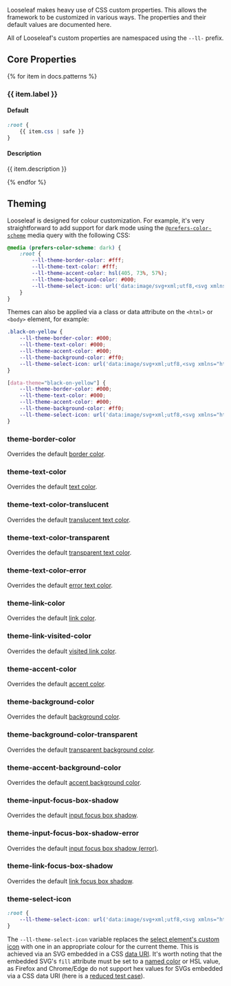 Looseleaf makes heavy use of CSS custom properties. This allows the framework
to be customized in various ways. The properties and their default values are
documented here.

All of Looseleaf's custom properties are namespaced using the `--ll-` prefix.

## Core Properties

{% for item in docs.patterns %}

### {{ item.label }}

#### Default

```css
:root {
    {{ item.css | safe }}
}
```

#### Description

{{ item.description }}

{% endfor %}
## Theming

Looseleaf is designed for colour customization. For example, it's very
straightforward to add support for dark mode using the [`@prefers-color-scheme`](https://developer.mozilla.org/en-US/docs/Web/CSS/@media/prefers-color-scheme)
media query with the following CSS:

```css
@media (prefers-color-scheme: dark) {
    :root {
        --ll-theme-border-color: #fff;
        --ll-theme-text-color: #fff;
        --ll-theme-accent-color: hsl(405, 73%, 57%);
        --ll-theme-background-color: #000;
        --ll-theme-select-icon: url('data:image/svg+xml;utf8,<svg xmlns="http://www.w3.org/2000/svg" width="24" height="24" fill="black" viewBox="0 0 16 16"><path d="M7.247 11.14L2.451 5.658C1.885 5.013 2.345 4 3.204 4h9.592a1 1 0 0 1 .753 1.659l-4.796 5.48a1 1 0 0 1-1.506 0z"/></svg>');
    }
}

```

Themes can also be applied via a class or data attribute on the `<html>` or
`<body>` element, for example:

```css
.black-on-yellow {
    --ll-theme-border-color: #000;
    --ll-theme-text-color: #000;
    --ll-theme-accent-color: #000;
    --ll-theme-background-color: #ff0;
    --ll-theme-select-icon: url('data:image/svg+xml;utf8,<svg xmlns="http://www.w3.org/2000/svg" width="24" height="24" fill="yellow" viewBox="0 0 16 16"><path d="M7.247 11.14L2.451 5.658C1.885 5.013 2.345 4 3.204 4h9.592a1 1 0 0 1 .753 1.659l-4.796 5.48a1 1 0 0 1-1.506 0z"/></svg>');
}

```

```css
[data-theme="black-on-yellow"] {
    --ll-theme-border-color: #000;
    --ll-theme-text-color: #000;
    --ll-theme-accent-color: #000;
    --ll-theme-background-color: #ff0;
    --ll-theme-select-icon: url('data:image/svg+xml;utf8,<svg xmlns="http://www.w3.org/2000/svg" width="24" height="24" fill="yellow" viewBox="0 0 16 16"><path d="M7.247 11.14L2.451 5.658C1.885 5.013 2.345 4 3.204 4h9.592a1 1 0 0 1 .753 1.659l-4.796 5.48a1 1 0 0 1-1.506 0z"/></svg>');
}
```

### theme-border-color

Overrides the default [border color](#border-color).

### theme-text-color

Overrides the default [text color](#text-color).

### theme-text-color-translucent

Overrides the default [translucent text color](#text-color-translucent).

### theme-text-color-transparent

Overrides the default [transparent text color](#text-color-transparent).

### theme-text-color-error

Overrides the default [error text color](#text-color-error).

### theme-link-color

Overrides the default [link color](#link-color).

### theme-link-visited-color

Overrides the default [visited link color](#link-visited-color).

### theme-accent-color

Overrides the default [accent color](#accent-color).

### theme-background-color

Overrides the default [background color](#background-color).

### theme-background-color-transparent

Overrides the default [transparent background color](#background-color-transparent).

### theme-accent-background-color

Overrides the default [accent background color](#accent-background-color).

### theme-input-focus-box-shadow

Overrides the default [input focus box shadow](#input-focus-box-shadow).

### theme-input-focus-box-shadow-error

Overrides the default [input focus box shadow (error)](#input-focus-box-shadow-error).

### theme-link-focus-box-shadow

Overrides the default [link focus box shadow](#input-focus-box-shadow).

### theme-select-icon

```css
:root {
    --ll-theme-select-icon: url('data:image/svg+xml;utf8,<svg xmlns="http://www.w3.org/2000/svg" width="24" height="24" fill="black" viewBox="0 0 16 16"><path d="M7.247 11.14L2.451 5.658C1.885 5.013 2.345 4 3.204 4h9.592a1 1 0 0 1 .753 1.659l-4.796 5.48a1 1 0 0 1-1.506 0z"/></svg>');
}
```

The `--ll-theme-select-icon` variable replaces the [select element's custom icon](/components/detail/select)
with one in an appropriate colour for the current theme. This is achieved via
an SVG embedded in a CSS [data URI](https://css-tricks.com/lodge/svg/09-svg-data-uris/).
It's worth noting that the embedded SVG's `fill` attribute must be set to a
[named color](https://developer.mozilla.org/en-US/docs/Web/CSS/color_value#color_keywords)
or HSL value, as Firefox and Chrome/Edge do not support hex values for SVGs embedded
via a CSS data URI (here is a [reduced test case](https://codepen.io/greatislander/pen/MWJYPNM)).
